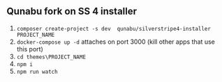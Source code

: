 ## Qunabu fork on SS 4 installer 

1. `composer create-project -s dev  qunabu/silverstripe4-installer PROJECT_NAME`
2. `docker-compose up -d` attaches on port 3000 (kill other apps that use this port)
3. `cd themes\PROJECT_NAME` 
4. `npm i`
5. `npm run watch`
